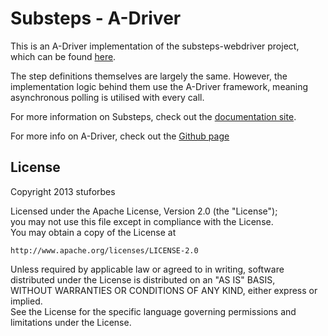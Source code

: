 Substeps - A-Driver
===================

This is an A-Driver implementation of the substeps-webdriver project, which can be found [here](https://github.com/technophobia/substeps-webdriver/ "Substeps Webdriver").

The step definitions themselves are largely the same. However, the implementation logic behind them use the A-Driver framework, meaning asynchronous polling is utilised with every call.

For more information on Substeps, check out the [documentation site](http://substeps.technophobia.com/, "Substeps Documentation").

For more info on A-Driver, check out the [Github page](https://github.com/stuforbes/adriver, "A-Driver Page")

License
-------
Copyright 2013 stuforbes

Licensed under the Apache License, Version 2.0 (the "License");  
you may not use this file except in compliance with the License.  
You may obtain a copy of the License at  
  
    http://www.apache.org/licenses/LICENSE-2.0  
  
Unless required by applicable law or agreed to in writing, software  
distributed under the License is distributed on an "AS IS" BASIS,  
WITHOUT WARRANTIES OR CONDITIONS OF ANY KIND, either express or implied.  
See the License for the specific language governing permissions and  
limitations under the License.
